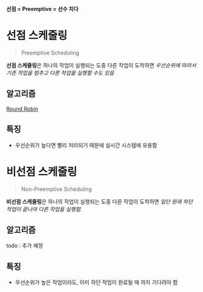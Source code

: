 **선점 = Preemptive = 선수 치다**
# 선점 스케줄링
> Preemptive Scheduling

**선점 스케줄링**은 하나의 작업이 실행되는 도중 다른 작업이 도착하면 *우선순위에 따라서 기존 작업을 멈추고 다른 작업을 실행할 수도 있음*
## 알고리즘
[Round Robin](cs/operating%20system/scheduler/Round%20Robin.md)

## 특징
- 우선순위가 높다면 빨리 처리되기 때문에 실시간 시스템에 유용함
# 비선점 스케줄링
> Non-Preemptive Scheduling

**비선점 스케줄링**은 하나의 작업이 실행되는 도중 다른 작업이 도착하면 *일단 원래 하던 작업이 끝나야 다른 작업을 실행함.*
## 알고리즘
todo : 추가 예정
## 특징
- 우선순위가 높은 작업이라도, 이미 하던 작업이 완료될 때 까지 기다려야 함